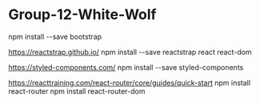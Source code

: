 # Group-12-White-Wolf

npm install --save bootstrap

https://reactstrap.github.io/
npm install --save reactstrap react react-dom

https://styled-components.com/
npm install --save styled-components

https://reacttraining.com/react-router/core/guides/quick-start
npm install react-router
npm install react-router-dom

